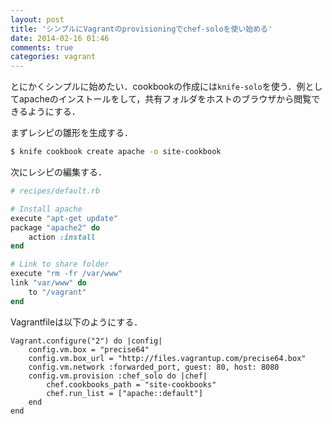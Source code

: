 ```yaml
---
layout: post
title: 'シンプルにVagrantのprovisioningでchef-soloを使い始める'
date: 2014-02-16 01:46
comments: true
categories: vagrant
---
```


とにかくシンプルに始めたい．cookbookの作成には`knife-solo`を使う．例としてapacheのインストールをして，共有フォルダをホストのブラウザから閲覧できるようにする．

まずレシピの雛形を生成する．

```bash
$ knife cookbook create apache -o site-cookbook
```

次にレシピの編集する．

```ruby
# recipes/default.rb

# Install apache
execute "apt-get update"
package "apache2" do
    action :install
end

# Link to share folder
execute "rm -fr /var/www"
link "var/www" do
    to "/vagrant"
end
```

Vagrantfileは以下のようにする．

```
Vagrant.configure("2") do |config|
    config.vm.box = "precise64"
    config.vm.box_url = "http://files.vagrantup.com/precise64.box"
    config.vm.network :forwarded_port, guest: 80, host: 8080
    config.vm.provision :chef_solo do |chef|
        chef.cookbooks_path = "site-cookbooks"
        chef.run_list = ["apache::default"]
    end
end
```

